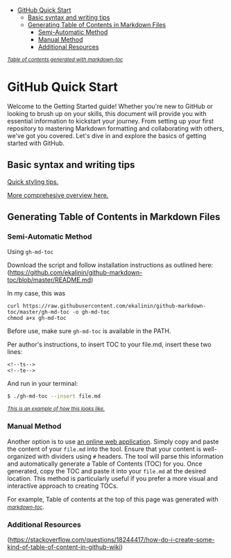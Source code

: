 
- [GitHub Quick Start](#github-quick-start)
  * [Basic syntax and writing tips](#basic-syntax-and-writing-tips)
  * [Generating Table of Contents in Markdown Files](#generating-table-of-contents-in-markdown-files)
    + [Semi-Automatic Method](#semi-automatic-method)
    + [Manual Method](#manual-method)
    + [Additional Resources](#additional-resources)

<small><i><a href='http://ecotrust-canada.github.io/markdown-toc/'>Table of contents generated with markdown-toc</a></i></small>

# GitHub Quick Start 

Welcome to the Getting Started guide! Whether you're new to GitHub or looking to brush up on your skills, this document will provide you with essential information to kickstart your journey. From setting up your first repository to mastering Markdown formatting and collaborating with others, we've got you covered. Let's dive in and explore the basics of getting started with GitHub.

## Basic syntax and writing tips

[Quick styling tips.](https://github.com/adam-p/markdown-here/wiki/Markdown-Cheatsheet)

[More comprehesive overview here.](https://docs.github.com/en/get-started/writing-on-github/getting-started-with-writing-and-formatting-on-github/quickstart-for-writing-on-github)

## Generating Table of Contents in Markdown Files

### Semi-Automatic Method

Using `gh-md-toc`

Download the script and follow installation instructions as outlined here:
(https://github.com/ekalinin/github-markdown-toc/blob/master/README.md)

In my case, this was

```
curl https://raw.githubusercontent.com/ekalinin/github-markdown-toc/master/gh-md-toc -o gh-md-toc
chmod a+x gh-md-toc
```

Before use, make sure `gh-md-toc` is available in the PATH.

Per author's instructions, to insert TOC to your file.md, insert these two lines:

```
<!--ts-->
<!--te-->
```

And run in your terminal:

```bash
$ ./gh-md-toc --insert file.md
```

<small><i><a href='https://github.com/kmt555/OmicsResponseHub/blob/main/bulk_RNAseq/datasets.md'> This is an example of how this looks like.</a></i></small>

### Manual Method

Another option is to use [an online web application](http://ecotrust-canada.github.io/markdown-toc/). Simply copy and paste the content of your `file.md` into the tool. Ensure that your content is well-organized with dividers using `#` headers. The tool will parse this information and automatically generate a Table of Contents (TOC) for you. Once generated, copy the TOC and paste it into your `file.md` at the desired location. This method is particularly useful if you prefer a more visual and interactive approach to creating TOCs.

For example, Table of contents at the top of this page was generated with<small><i><a href='http://ecotrust-canada.github.io/markdown-toc/'> markdown-toc</a></i></small>.

### Additional Resources

(https://stackoverflow.com/questions/18244417/how-do-i-create-some-kind-of-table-of-content-in-github-wiki)
